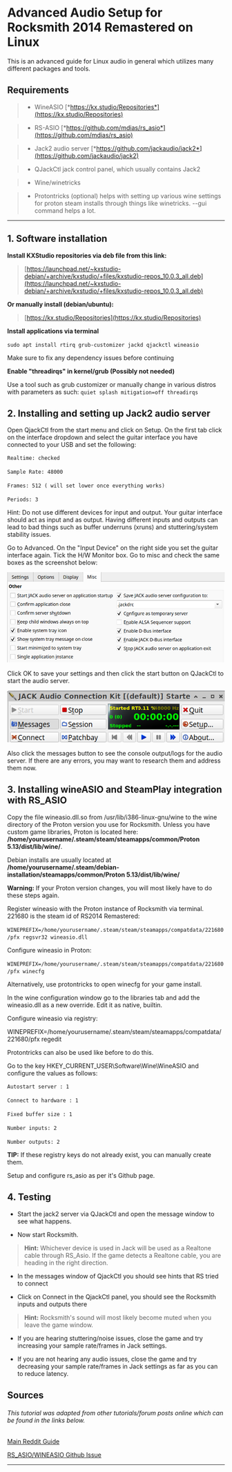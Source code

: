 # Advanced Audio Setup for Rocksmith 2014 Remastered on Linux

This is an advanced guide for Linux audio in general which utilizes many different packages and tools.

## Requirements

>   * WineASIO [*https://kx.studio/Repositories*](https://kx.studio/Repositories)

>    * RS-ASIO [*https://github.com/mdias/rs_asio*](https://github.com/mdias/rs_asio)

>    * Jack2 audio server [*https://github.com/jackaudio/jack2*](https://github.com/jackaudio/jack2)

>    * QJackCtl jack control panel, which usually contains Jack2

>    * Wine/winetricks

>    * Protontricks (optional) helps with setting up various wine settings for proton steam installs through things like winetricks. --gui command helps a lot.

---

## 1. Software installation

__Install KXStudio repositories via deb file from this link:__

>[https://launchpad.net/~kxstudio-debian/+archive/kxstudio/+files/kxstudio-repos_10.0.3_all.deb](https://launchpad.net/~kxstudio-debian/+archive/kxstudio/+files/kxstudio-repos_10.0.3_all.deb)

__Or manually install (debian/ubuntu):__

>[https://kx.studio/Repositories](https://kx.studio/Repositories)

__Install applications via terminal__

`sudo apt install rtirq grub-customizer jackd qjackctl wineasio`

Make sure to fix any dependency issues before continuing

__Enable "threadirqs" in kernel/grub (Possibly not needed)__

Use a tool such as grub customizer or manually change in various distros with parameters as such:
`quiet splash mitigation=off threadirqs`

## 2. Installing and setting up Jack2 audio server

Open QjackCtl from the start menu and click on Setup. On the first tab click on the interface dropdown and select the guitar interface you have connected to your USB and set the following:

    Realtime: checked

    Sample Rate: 48000

    Frames: 512 ( will set lower once everything works)

    Periods: 3

Hint: Do not use different devices for input and output. Your guitar interface should act as input and as output. Having different inputs and outputs can lead to bad things such as buffer underruns (xruns) and stuttering/system stability issues.

Go to Advanced. On the "Input Device" on the right side you set the guitar interface again. Tick the H/W Monitor box. Go to misc and check the same boxes as the screenshot below:


<img src="/img/qjackctl.png">

Click OK to save your settings and then click the start button on QJackCtl to start the audio server.

<img src="/img/qjackctl2.png">

Also click the messages button to see the console output/logs for the audio server. If there are any errors, you may want to research them and address them now.

## 3. Installing wineASIO and SteamPlay integration with RS_ASIO

Copy the file wineasio.dll.so from /usr/lib/i386-linux-gnu/wine to the wine directory of the Proton version you use for Rocksmith. Unless you have custom game libraries, Proton is located here: __/home/yourusername/.steam/steam/steamapps/common/Proton 5.13/dist/lib/wine/__. 

Debian installs are usually located at __/home/yourusername/.steam/debian-installation/steamapps/common/Proton 5.13/dist/lib/wine/__

__Warning:__ If your Proton version changes, you will most likely have to do these steps again.

Register wineasio with the Proton instance of Rocksmith via terminal. 221680 is the steam id of RS2014 Remastered:

`WINEPREFIX=/home/yourusername/.steam/steam/steamapps/compatdata/221680/pfx regsvr32 wineasio.dll`

Configure wineasio in Proton:

`WINEPREFIX=/home/yourusername/.steam/steam/steamapps/compatdata/221680/pfx winecfg`

Alternatively, use protontricks to open winecfg for your game install.

In the wine configuration window go to the libraries tab and add the wineasio.dll as a new override. Edit it as native, builtin.

Configure wineasio via registry:

WINEPREFIX=/home/yourusername/.steam/steam/steamapps/compatdata/221680/pfx regedit

Protontricks can also be used like before to do this.

Go to the key HKEY_CURRENT_USER\Software\Wine\WineASIO and configure the values as follows:

    Autostart server : 1

    Connect to hardware : 1

    Fixed buffer size : 1

    Number inputs: 2

    Number outputs: 2

**TIP:** If these registry keys do not already exist, you can manually create them.

Setup and configure rs_asio as per it's Github page.

## 4. Testing

* Start the jack2 server via QJackCtl and open the message window to see what happens.

* Now start Rocksmith.

> **Hint:** Whichever device is used in Jack will be used as a Realtone cable through RS_Asio. If the game detects a Realtone cable, you are heading in the right direction.

* In the messages window of QjackCtl you should see hints that RS tried to connect

* Click on Connect in the QjackCtl panel, you should see the Rocksmith inputs and outputs there

> **Hint:** Rocksmith's sound will most likely become muted when you leave the game window.

* If you are hearing stuttering/noise issues, close the game and try increasing your sample rate/frames in Jack settings. 

* If you are not hearing any audio issues, close the game and try decreasing your sample rate/frames in Jack settings as far as you can to reduce latency.

## Sources

###### This tutorial was adapted from other tutorials/forum posts online which can be found in the links below.

[Main Reddit Guide](https://www.reddit.com/r/rocksmith/comments/jxngpx/howto_rocksmith_2014_on_linux_with_steamproton/)

[RS_ASIO/WINEASIO Github Issue](https://github.com/mdias/rs_asio/issues/99)

---
